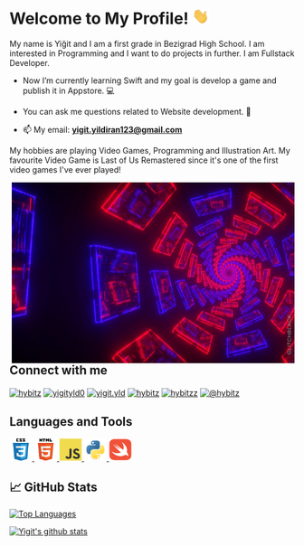 # Welcome to My Profile! <img src="https://raw.githubusercontent.com/SeamusMullan/SeamusMullan/master/wave.gif" width="30px">

My name is Yiğit and I am a first grade in Bezigrad High School. 
I am interested in Programming and I want to do projects in further.
I am Fullstack Developer.

- Now I’m currently learning Swift and my goal is develop a game and publish it in Appstore. 💻

- You can ask me questions related to Website development. 💭

- 📫 My email: **yigit.yildiran123@gmail.com**

My hobbies are playing Video Games, Programming and Illustration Art. My favourite Video Game is Last of Us Remastered since it's one of the first video games I've ever played!

<img align="right" alt="GIF" src="https://github.com/yigityildiran/yigityildiran/blob/main/93DAE90B-9E13-4AF6-82C3-825E2F09EF1F.GIF" width="500" height="320" />

## Connect with me
<p align="left">
<a href="https://stackoverflow.com/users/hybitz" target="blank"><img align="center" src="https://raw.githubusercontent.com/rahuldkjain/github-profile-readme-generator/master/src/images/icons/Social/stack-overflow.svg" alt="hybitz" height="30" width="40" /></a>
<a href="https://twitter.com/yigityld0" target="blank"><img align="center" src="https://raw.githubusercontent.com/rahuldkjain/github-profile-readme-generator/master/src/images/icons/Social/twitter.svg" alt="yigityld0" height="30" width="40" /></a>
<a href="https://instagram.com/yigit.yld" target="blank"><img align="center" src="https://raw.githubusercontent.com/rahuldkjain/github-profile-readme-generator/master/src/images/icons/Social/instagram.svg" alt="yigit.yld" height="30" width="40" /></a>
<a href="https://www.hackerrank.com/hybitz" target="blank"><img align="center" src="https://raw.githubusercontent.com/rahuldkjain/github-profile-readme-generator/master/src/images/icons/Social/hackerrank.svg" alt="hybitz" height="30" width="40" /></a>
<a href="https://www.leetcode.com/hybitzz" target="blank"><img align="center" src="https://raw.githubusercontent.com/rahuldkjain/github-profile-readme-generator/master/src/images/icons/Social/leet-code.svg" alt="hybitzz" height="30" width="40" /></a>
<a href="https://yworld.hashnode.dev"target="blank"><img align="center" src="https://raw.githubusercontent.com/rahuldkjain/github-profile-readme-generator/master/src/images/icons/Social/hashnode.svg" alt="@hybitz" height="30" width="40" /></a>
</p>

## Languages and Tools
<p align="left"> <a href="https://www.w3schools.com/css/" target="_blank" rel="noreferrer"> <img src="https://raw.githubusercontent.com/devicons/devicon/master/icons/css3/css3-original-wordmark.svg" alt="css3" width="40" height="40"/> </a> <a href="https://www.w3.org/html/" target="_blank" rel="noreferrer"> <img src="https://raw.githubusercontent.com/devicons/devicon/master/icons/html5/html5-original-wordmark.svg" alt="html5" width="40" height="40"/> </a> <a href="https://developer.mozilla.org/en-US/docs/Web/JavaScript" target="_blank" rel="noreferrer"> <img src="https://raw.githubusercontent.com/devicons/devicon/master/icons/javascript/javascript-original.svg" alt="javascript" width="40" height="40"/> </a> <a href="https://www.python.org" target="_blank" rel="noreferrer"> <img src="https://raw.githubusercontent.com/devicons/devicon/master/icons/python/python-original.svg" alt="python" width="40" height="40"/> </a> <a href="https://developer.apple.com/swift/" target="_blank" rel="noreferrer"> <img src="https://raw.githubusercontent.com/devicons/devicon/master/icons/swift/swift-original.svg" alt="swift" width="40" height="40"/> </a> </p>

## &#x1f4c8; GitHub Stats
[![Top Languages](https://github-readme-stats.vercel.app/api/top-langs/?username=yigityildiran&langs_count=6)](https://github.com/yigitiyldiran/github-readme-stats)

[![Yigit's github stats](https://github-readme-stats.vercel.app/api?username=yigityildiran)](https://github.com/yigityildiran/github-readme-stats)
